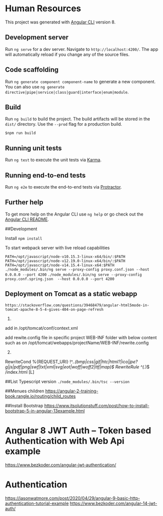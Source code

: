 # Human Resources

This project was generated with [Angular CLI](https://github.com/angular/angular-cli) version 8.

## Development server

Run `ng serve` for a dev server. Navigate to `http://localhost:4200/`. The app will automatically reload if you change any of the source files.

## Code scaffolding

Run `ng generate component component-name` to generate a new component. You can also use `ng generate directive|pipe|service|class|guard|interface|enum|module`.

## Build

Run `ng build` to build the project. The build artifacts will be stored in the `dist/` directory. Use the `--prod` flag for a production build.

`$npm run build`


## Running unit tests

Run `ng test` to execute the unit tests via [Karma](https://karma-runner.github.io).

## Running end-to-end tests

Run `ng e2e` to execute the end-to-end tests via [Protractor](http://www.protractortest.org/).

## Further help

To get more help on the Angular CLI use `ng help` or go check out the [Angular CLI README](https://github.com/angular/angular-cli/blob/master/README.md).



##Development

Install
`npm install`

To start webpack server with live reload capabilities

`PATH=/opt/javascript/node-v10.15.3-linux-x64/bin/:$PATH`
`PATH=/opt/javascript/node-v12.19.0-linux-x64/bin/:$PATH`
`PATH=/opt/javascript/node-v14.15.4-linux-x64:$PATH`
`./node_modules/.bin/ng serve --proxy-config proxy.conf.json --host 0.0.0.0 --port 4200`
`./node_modules/.bin/ng serve --proxy-config proxy.conf.spring.json  --host 0.0.0.0 --port 4200`


## Deployment on Tomcat as a static webapp

```
https://stackoverflow.com/questions/39468479/angular-html5mode-in-tomcat-apache-8-5-4-gives-404-on-page-refresh
```

1)
add in /opt/tomcat/conf/context.xml

 <!-- REWRITE VALVE -->
 <Valve className="org.apache.catalina.valves.rewrite.RewriteValve" />
 <!-- // -->  
add rewite.config file in specific project WEB-INF folder with below content such as on /opt/tomcat/webapps/projectName/WEB-INF/rewrite.config

2)
RewriteCond %{REQUEST_URI} !^.*\.(bmp|css|gif|htc|html?|ico|jpe?g|js|pdf|png|swf|txt|xml|svg|eot|woff|woff2|ttf|map)$
RewriteRule ^(.*)$ /index.html [L]



##List Typescript version
`./node_modules/.bin/tsc --version`



##Menues children
https://angular-2-training-book.rangle.io/routing/child_routes


##Install Bootstrap
https://www.itsolutionstuff.com/post/how-to-install-bootstrap-5-in-angular-13example.html


# Angular 8 JWT Auth – Token based Authentication with Web Api example
https://www.bezkoder.com/angular-jwt-authentication/


# Authentication
https://jasonwatmore.com/post/2020/04/29/angular-9-basic-http-authentication-tutorial-example
https://www.bezkoder.com/angular-14-jwt-auth/
